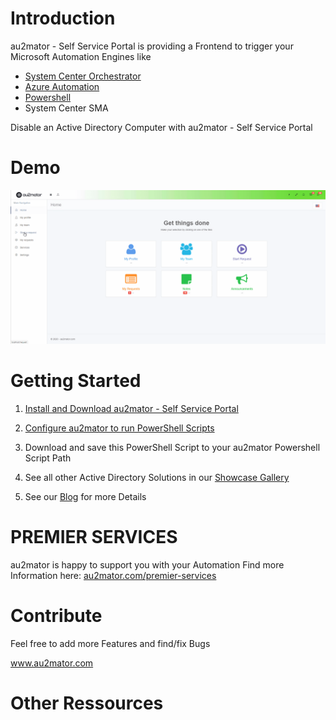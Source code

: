 # Introduction

au2mator - Self Service Portal is providing a Frontend to trigger your Microsoft Automation Engines like

- <a href="https://www.au2mator.com/orchestrator/?utm_source=github&utm_medium=social&utm_campaign=AD_DisableComputer&utm_content=Readme" target="_blank">System Center Orchestrator</a>
- <a href="https://www.au2mator.com/AzureAutomation/?utm_source=github&utm_medium=social&utm_campaign=AD_DisableComputer&utm_content=Readme" target="_blank">Azure Automation</a>
- <a href="https://www.au2mator.com/Powershell/?utm_source=github&utm_medium=social&utm_campaign=AD_DisableComputer&utm_content=Readme" target="_blank">Powershell</a>
- System Center SMA

Disable an Active Directory Computer with au2mator - Self Service Portal


# Demo
![Demo](/Demo/AD-DisableComputerAccount_FULL.gif)

# Getting Started

1.	<a href="https://au2mator.com/documentation/install-or-update-au2mator-self-service-portal/?utm_source=github&utm_medium=social&utm_campaign=AD_DisableComputer&utm_content=Readme" target="_blank">Install and Download au2mator - Self Service Portal</a>

2.	<a href="https://au2mator.com/documentation/use-powershell-with-au2mator/?utm_source=github&utm_medium=social&utm_campaign=AD_DisableComputer&utm_content=Readme" target="_blank">Configure au2mator to run PowerShell Scripts</a>

3.	Download and save this PowerShell Script to your au2mator Powershell Script Path

4. See all other Active Directory Solutions in our <a href="https://au2mator.com/Active-Directory/?utm_source=github&utm_medium=social&utm_campaign=AD_DisableComputer&utm_content=Readme">Showcase Gallery</a>

5. See our <a href="https://au2mator.com/blog/?utm_source=github&utm_medium=social&utm_campaign=AD_DisableComputer&utm_content=Readme">Blog</a> for more Details

# PREMIER SERVICES

au2mator is happy to support you with your Automation
Find more Information here: <a href="https://au2mator.com/premier-services/?utm_source=github&utm_medium=social&utm_campaign=AD_DisableComputer&utm_content=Readme" target="_blank">au2mator.com/premier-services</a>

# Contribute

Feel free to add more Features and find/fix Bugs

<a href="https://au2mator.com/?utm_source=github&utm_medium=social&utm_campaign=AD_DisableComputer&utm_content=Readme" target="_blank">www.au2mator.com</a>

# Other Ressources